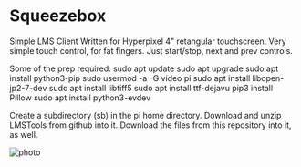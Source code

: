 # Squeezebox
Simple LMS Client 
Written for Hyperpixel 4" retangular touchscreen.  Very simple touch control, for fat fingers.  Just start/stop, next and prev controls.

Some of the prep required:
sudo apt update
sudo apt upgrade
sudo apt install python3-pip
sudo usermod -a -G video pi
sudo apt install libopen-jp2-7-dev
sudo apt install libtiff5
sudo apt install ttf-dejavu
pip3 install Pillow
sudo apt install python3-evdev

Create a subdirectory (sb) in the pi home directory.  Download and unzip LMSTools from github into it.  Download the files from this repository into it, as well.

![photo](https://blogger.googleusercontent.com/img/a/AVvXsEhMknYuzTLUjgOaBY3bprbqNAH_ZTRH4tSL0SEY7FEo-rhAtquIV9xGgr5IeupwkfhRanZm8FhUtDCllnxqEpNPSzXeiboBrS1ZGFbbwuEUo5rrPD6AVtlwL4yBVRy45xPeYeP0zZt8DJG9TXrHPpR4bLPUq4ehwG_UALyLl4Tmcemx1GGrNfLTOMtq-Q=s2048)
